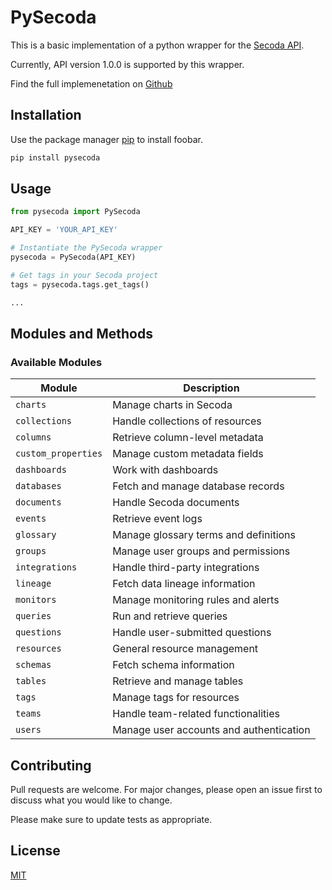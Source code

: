 # PySecoda

This is a basic implementation of a python wrapper for the [Secoda API](https://api.secoda.co/api/schema/redoc/).

Currently, API version 1.0.0 is supported by this wrapper.

Find the full implemenetation on [Github](https://github.com/Matts52/pysecoda)

## Installation

Use the package manager [pip](https://pip.pypa.io/en/stable/) to install foobar.

```bash
pip install pysecoda
```

## Usage

```python
from pysecoda import PySecoda

API_KEY = 'YOUR_API_KEY'

# Instantiate the PySecoda wrapper
pysecoda = PySecoda(API_KEY)

# Get tags in your Secoda project
tags = pysecoda.tags.get_tags()

...
```

## Modules and Methods

### **Available Modules**  

| Module               | Description                                      |
|----------------------|--------------------------------------------------|
| `charts`            | Manage charts in Secoda                          |
| `collections`       | Handle collections of resources                  |
| `columns`           | Retrieve column-level metadata                   |
| `custom_properties` | Manage custom metadata fields                    |
| `dashboards`        | Work with dashboards                             |
| `databases`         | Fetch and manage database records                |
| `documents`         | Handle Secoda documents                          |
| `events`            | Retrieve event logs                              |
| `glossary`          | Manage glossary terms and definitions            |
| `groups`            | Manage user groups and permissions               |
| `integrations`      | Handle third-party integrations                  |
| `lineage`           | Fetch data lineage information                   |
| `monitors`          | Manage monitoring rules and alerts               |
| `queries`           | Run and retrieve queries                         |
| `questions`         | Handle user-submitted questions                  |
| `resources`         | General resource management                      |
| `schemas`           | Fetch schema information                         |
| `tables`            | Retrieve and manage tables                       |
| `tags`              | Manage tags for resources                        |
| `teams`             | Handle team-related functionalities              |
| `users`             | Manage user accounts and authentication          |


## Contributing

Pull requests are welcome. For major changes, please open an issue first
to discuss what you would like to change.

Please make sure to update tests as appropriate.

## License

[MIT](https://choosealicense.com/licenses/mit/)
